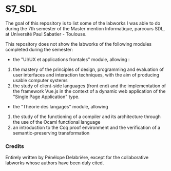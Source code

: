 # S7_SDL

The goal of this repository is to list some of the labworks I was able to do during the 7th semester of the Master mention Informatique, parcours SDL, at Université Paul Sabatier - Toulouse.

This repository does not show the labworks of the following modules completed during the semester:
 
- the "UI/UX et applications frontales" module, allowing :

1. the mastery of the principles of design, programming and evaluation of user interfaces and interaction techniques, with the aim of producing usable computer systems
2. the study of client-side languages (front end) and the implementation of the framework Vue.js in the context of a dynamic web application of the "Single Page Application" type.

- the "Théorie des langages" module, allowing

1. the study of the functioning of a compiler and its architecture through the use of the Ocaml functional language
2. an introduction to the Coq proof environment and the verification of a semantic-preserving transformation

### Credits

Entirely written by Pénélope Delabrière, except for the collaborative labworks whose authors have been duly cited.
